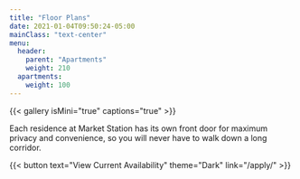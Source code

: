 ```yaml
---
title: "Floor Plans"
date: 2021-01-04T09:50:24-05:00
mainClass: "text-center"
menu:
  header:
    parent: "Apartments"
    weight: 210
  apartments:
    weight: 100
---
```


{{< gallery isMini="true" captions="true" >}}

Each residence at Market Station has its own front door for maximum privacy
and convenience, so you will never have to walk down a long corridor.

{{< button text="View Current Availability" theme="Dark" link="/apply/" >}}
